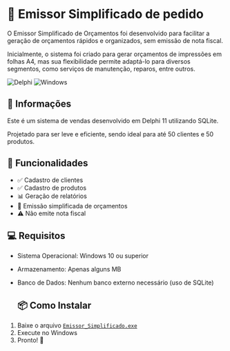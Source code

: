 # 🚀 Emissor Simplificado de pedido
O Emissor Simplificado de Orçamentos foi desenvolvido para facilitar a geração de orçamentos rápidos e organizados, sem emissão de nota fiscal.

Inicialmente, o sistema foi criado para gerar orçamentos de impressões em folhas A4, mas sua flexibilidade permite adaptá-lo para diversos segmentos, como serviços de manutenção, reparos, entre outros.

![Delphi](https://img.shields.io/badge/Feito%20com-Delphi-red?style=for-the-badge&logo=delphi)
![Windows](https://img.shields.io/badge/Compatível-Windows-blue?style=for-the-badge&logo=windows)

## 📝 Informações
Este é um sistema de vendas desenvolvido em Delphi 11 utilizando SQLite.

Projetado para ser leve e eficiente, sendo ideal para até 50 clientes e 50 produtos.

## 📌 Funcionalidades
- ✅ Cadastro de clientes
- ✅ Cadastro de produtos
- 📊 Geração de relatórios
- 📝 Emissão simplificada de orçamentos
- ⚠️ Não emite nota fiscal

## 💻 Requisitos
- Sistema Operacional: Windows 10 ou superior
- Armazenamento: Apenas alguns MB
- Banco de Dados: Nenhum banco externo necessário (uso de SQLite)

  ## 📦 Como Instalar
1. Baixe o arquivo [`Emissor_Simplificado.exe`](https://github.com/claytonmi/Emissor_Simplificado/raw/main/Instalador/EmissorSimplificado.exe)
2. Execute no Windows
3. Pronto! 🚀
